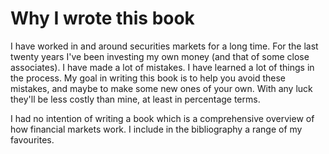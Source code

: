 # Why I wrote this book

I have worked in and around securities markets for a long time. For the last twenty years I've been investing my own money (and that of some close associates). I have made a lot of mistakes. I have learned a lot of things in the process. My goal in writing this book is to help you avoid these mistakes, and maybe to make some new ones of your own. With any luck they'll be less costly than mine, at least in percentage terms.


I had no intention of writing a book which is a comprehensive overview of how financial markets work. I include in the bibliography a range of my favourites. 